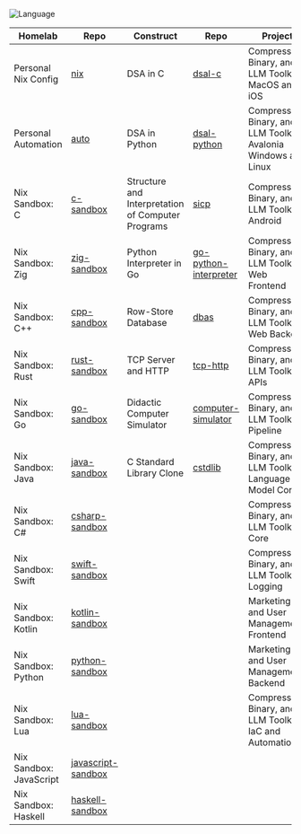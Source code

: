 ![Language](https://github-readme-stats.vercel.app/api/top-langs/?username=permalik&size_weight=0.5&count_weight=0.5&theme=apprentice&card_width=650&langs_count=20&custom_title=Languages&layout=compact)

| Homelab                 | Repo                                                                 | Construct                                         | Repo                                                                       | Project                                                         | Repo                                                                           |
|-------------------------|----------------------------------------------------------------------|---------------------------------------------------|----------------------------------------------------------------------------|-----------------------------------------------------------------|--------------------------------------------------------------------------------|
| Personal Nix Config     | [nix](https://github.com/permalik/nix)                               | DSA in C                                          | [dsal-c](https://github.com/permalik/dsal-c)                               | Compression, Binary, and LLM Toolkit MacOS and iOS              | [yyyoink-apple](https://github.com/permalik/yyyoink-apple)                     |
| Personal Automation     | [auto](https://github.com/permalik/auto)                             | DSA in Python                                     | [dsal-python](https://github.com/permalik/dsal-python)                     | Compression, Binary, and LLM Toolkit Avalonia Windows and Linux | [yyyoink-avalonia](https://github.com/permalik/yyyoink-avalonia)               |
| Nix Sandbox: C          | [c-sandbox](https://github.com/permalik/c-sandbox)                   | Structure and Interpretation of Computer Programs | [sicp](https://github.com/permalik/sicp)                                   | Compression, Binary, and LLM Toolkit Android                    | [yyyoink-android](https://github.com/permalik/yyyoink-android)                 |
| Nix Sandbox: Zig        | [zig-sandbox](https://github.com/permalik/zig-sandbox)               | Python Interpreter in Go                          | [go-python-interpreter](https://github.com/permalik/go-python-interpreter) | Compression, Binary, and LLM Toolkit Web Frontend               | [yyyoink-web-frontend](https://github.com/permalik/yyyoink-web-frontend)       |
| Nix Sandbox: C++        | [cpp-sandbox](https://github.com/permalik/cpp-sandbox)               | Row-Store Database                                | [dbas](https://github.com/permalik/dbas)                                   | Compression, Binary, and LLM Toolkit Web Backend                | [yyyoink-web-backend](https://github.com/permalik/yyyoink-web-backend)         |
| Nix Sandbox: Rust       | [rust-sandbox](https://github.com/permalik/rust-sandbox)             | TCP Server and HTTP                               | [tcp-http](https://github.com/permalik/tcp-http)                           | Compression, Binary, and LLM Toolkit APIs                       | [yyyoink-api](https://github.com/permalik/yyyoink-api)                         |
| Nix Sandbox: Go         | [go-sandbox](https://github.com/permalik/go-sandbox)                 | Didactic Computer Simulator                       | [computer-simulator](https://github.com/permalik/computer-simulator)       | Compression, Binary, and LLM Toolkit Pipeline                   | [yyyoink-pipeline](https://github.com/permalik/yyyoink-pipeline)               |
| Nix Sandbox: Java       | [java-sandbox](https://github.com/permalik/java-sandbox)             | C Standard Library Clone                          | [cstdlib](https://github.com/permalik/cstdlib)                             | Compression, Binary, and LLM Toolkit Language Model Core        | [yyyoink-llm](https://github.com/permalik/yyyoink-llm)                         |
| Nix Sandbox: C#         | [csharp-sandbox](https://github.com/permalik/csharp-sandbox)         |                                                   |                                                                            | Compression, Binary, and LLM Toolkit Core                       | [yyyoink-core](https://github.com/permalik/yyyoink-core)                       |
| Nix Sandbox: Swift      | [swift-sandbox](https://github.com/permalik/swift-sandbox)           |                                                   |                                                                            | Compression, Binary, and LLM Toolkit Logging                    | [yyyoink-log](https://github.com/permalik/yyyoink-logging)                     |
| Nix Sandbox: Kotlin     | [kotlin-sandbox](https://github.com/permalik/kotlin-sandbox)         |                                                   |                                                                            | Marketing and User Management Frontend                          | [yyyoink-portal-frontend](https://github.com/permalik/yyyoink-portal-frontend) |
| Nix Sandbox: Python     | [python-sandbox](https://github.com/permalik/python-sandbox)         |                                                   |                                                                            | Marketing and User Management Backend                           | [yyyoink-portal-backend](https://github.com/permalik/yyyoink-portal-backend)   |
| Nix Sandbox: Lua        | [lua-sandbox](https://github.com/permalik/lua-sandbox)               |                                                   |                                                                            | Compression, Binary, and LLM Toolkit IaC and Automation         | [yyyoink-operation](https://github.com/permalik/yyyoink-operation)             |
| Nix Sandbox: JavaScript | [javascript-sandbox](https://github.com/permalik/javascript-sandbox) |                                                   |                                                                            |                                                                 |                                                                                |
| Nix Sandbox: Haskell    | [haskell-sandbox](https://github.com/permalik/haskell-sandbox)       |                                                   |                                                                            |                                                                 |                                                                                |
<!--
![Language](https://github-readme-stats.vercel.app/api/top-langs/?username=permalik&size_weight=0.5&count_weight=0.5&theme=apprentice&langs_count=20&custom_title=Languages&layout=compact)
-->

<!--
**permalik/permalik** is a ✨ _special_ ✨ repository because its `README.md` (this file) appears on your GitHub profile.

Here are some ideas to get you started:

- 🔭 I’m currently working on ...
- 🌱 I’m currently learning ...
- 👯 I’m looking to collaborate on ...
- 🤔 I’m looking for help with ...
- 💬 Ask me about ...
- 📫 How to reach me: ...
- 😄 Pronouns: ...
- ⚡ Fun fact: ...
-->
